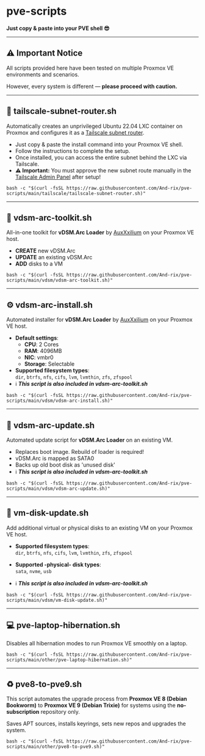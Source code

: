# pve-scripts 

**Just copy & paste into your PVE shell 😎**

---

## ⚠️ Important Notice

All scripts provided here have been tested on multiple Proxmox VE environments and scenarios. 

However, every system is different — **please proceed with caution.**

---

## 🔗 tailscale-subnet-router.sh

Automatically creates an unprivileged Ubuntu 22.04 LXC container on Proxmox and configures it as a [Tailscale subnet router](https://tailscale.com/kb/1019/subnets).

- Just copy & paste the install command into your Proxmox VE shell.
- Follow the instructions to complete the setup.
- Once installed, you can access the entire subnet behind the LXC via Tailscale.
- **⚠️ Important:** You must approve the new subnet route manually in the [Tailscale Admin Panel](https://login.tailscale.com/admin/machines) after setup!
  
```shell
bash -c "$(curl -fsSL https://raw.githubusercontent.com/And-rix/pve-scripts/main/tailscale/tailscale-subnet-router.sh)"
```

---

## 🧰 **vdsm-arc-toolkit.sh**

All-in-one toolkit for **vDSM.Arc Loader** by [AuxXxilium](https://github.com/AuxXxilium) on your Proxmox VE host.

- **CREATE** new vDSM.Arc
- **UPDATE** an existing vDSM.Arc
- **ADD** disks to a VM
  

```shell
bash -c "$(curl -fsSL https://raw.githubusercontent.com/And-rix/pve-scripts/main/vdsm/vdsm-arc-toolkit.sh)"
```

---

## ⚙️ **vdsm-arc-install.sh**

Automated installer for **vDSM.Arc Loader** by [AuxXxilium](https://github.com/AuxXxilium) on your Proxmox VE host.

- **Default settings**:  
  - **CPU**: 2 Cores  
  - **RAM**: 4096MB  
  - **NIC**: vmbr0  
  - **Storage**: Selectable
- **Supported filesystem types**:  
  `dir`, `btrfs`, `nfs`, `cifs`, `lvm`, `lvmthin`, `zfs`, `zfspool`
- ℹ️ ***This script is also included in vdsm-arc-toolkit.sh***
  
```shell
bash -c "$(curl -fsSL https://raw.githubusercontent.com/And-rix/pve-scripts/main/vdsm/vdsm-arc-install.sh)"
```

---

## 🔄 **vdsm-arc-update.sh**

Automated update script for **vDSM.Arc Loader** on an existing VM.
- Replaces boot image. Rebuild of loader is required!
- vDSM.Arc is mapped as SATA0
- Backs up old boot disk as 'unused disk'
- ℹ️ ***This script is also included in vdsm-arc-toolkit.sh***
  
```shell
bash -c "$(curl -fsSL https://raw.githubusercontent.com/And-rix/pve-scripts/main/vdsm/vdsm-arc-update.sh)"
```

---

## 💾 vm-disk-update.sh

Add additional virtual or physical disks to an existing VM on your Proxmox VE host.  

- **Supported filesystem types**:  
  `dir`, `btrfs`, `nfs`, `cifs`, `lvm`, `lvmthin`, `zfs`, `zfspool`

- **Supported -physical- disk types**:  
  `sata`, `nvme`, `usb`
- ℹ️ ***This script is also included in vdsm-arc-toolkit.sh***
    
```shell
bash -c "$(curl -fsSL https://raw.githubusercontent.com/And-rix/pve-scripts/main/vdsm/vm-disk-update.sh)"
```

---

## 💻 pve-laptop-hibernation.sh

Disables all hibernation modes to run Proxmox VE smoothly on a laptop. 
  
```shell
bash -c "$(curl -fsSL https://raw.githubusercontent.com/And-rix/pve-scripts/main/other/pve-laptop-hibernation.sh)"
```

---

## ♻️ pve8-to-pve9.sh

This script automates the upgrade process from **Proxmox VE 8 (Debian Bookworm)** to **Proxmox VE 9 (Debian Trixie)** for systems using the **no-subscription** repository only. 

Saves APT sources, installs keyrings, sets new repos and upgrades the system.
  
```shell
bash -c "$(curl -fsSL https://raw.githubusercontent.com/And-rix/pve-scripts/main/other/pve8-to-pve9.sh)"
```
